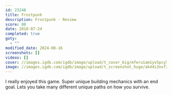```yaml
---
id: 23248
title: Frostpunk
description: Frostpunk - Review
score: 80
date: 2018-07-24
completed: true
goty:
  - ""
modified_date: 2024-08-16
screenshots: []
videos: []
cover: //images.igdb.com/igdb/image/upload/t_cover_big/mferu1am1yv5pcy5aplm.jpg
image: //images.igdb.com/igdb/image/upload/t_screenshot_huge/ak44i3nvf2oejqzvipci.jpg
---
```

I really enjoyed this game. Super unique building mechanics with an end goal. Lets you take many different unique paths on how you survive.